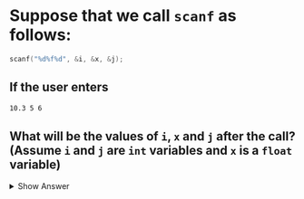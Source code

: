 # Suppose that we call `scanf` as follows:

```c
scanf("%d%f%d", &i, &x, &j);
```

## If the user enters

```txt
10.3 5 6
```

## What will be the values of `i`, `x` and `j` after the call? (Assume `i` and `j` are `int` variables and `x` is a `float` variable)

<details>
<summary>Show Answer</summary>

- `i` &mdash; 10
- `x` &mdash; 0.3
- `j` &mdash; 5

</details>
